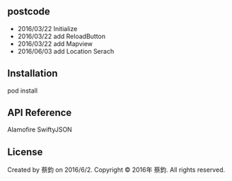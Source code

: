 ## postcode

* 2016/03/22 Initialize
* 2016/03/22 add ReloadButton
* 2016/03/22 add Mapview
* 2016/06/03 add Location Serach

## Installation

pod install

## API Reference
Alamofire
SwiftyJSON


## License

Created by 蔡鈞 on 2016/6/2.
Copyright © 2016年 蔡鈞. All rights reserved.
